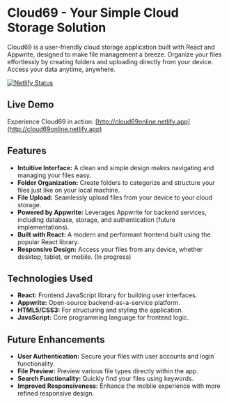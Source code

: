 # Cloud69 - Your Simple Cloud Storage Solution

Cloud69 is a user-friendly cloud storage application built with React and Appwrite, designed to make file management a breeze.  Organize your files effortlessly by creating folders and uploading directly from your device. Access your data anytime, anywhere.

[![Netlify Status](https://api.netlify.com/api/v1/badges/e8a71991-645f-4614-946f-870094052309/deploy-status)](https://app.netlify.com/sites/cloud69online/deploys)

## Live Demo

Experience Cloud69 in action: [http://cloud69online.netlify.app](http://cloud69online.netlify.app)

## Features

* **Intuitive Interface:**  A clean and simple design makes navigating and managing your files easy.
* **Folder Organization:** Create folders to categorize and structure your files just like on your local machine.
* **File Upload:**  Seamlessly upload files from your device to your cloud storage.
* **Powered by Appwrite:** Leverages Appwrite for backend services, including database, storage, and authentication (future implementations).
* **Built with React:**  A modern and performant frontend built using the popular React library.
* **Responsive Design:** Access your files from any device, whether desktop, tablet, or mobile. (In progress)

## Technologies Used

* **React:**  Frontend JavaScript library for building user interfaces.
* **Appwrite:** Open-source backend-as-a-service platform.
* **HTML5/CSS3:**  For structuring and styling the application.
* **JavaScript:**  Core programming language for frontend logic.

## Future Enhancements

* **User Authentication:** Secure your files with user accounts and login functionality.
* **File Preview:** Preview various file types directly within the app.
* **Search Functionality:** Quickly find your files using keywords.
* **Improved Responsiveness:** Enhance the mobile experience with more refined responsive design.
